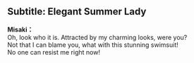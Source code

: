 # 

  
## Subtitle: Elegant Summer Lady
  
**Misaki：**  
Oh, look who it is. Attracted by my charming looks, were you?  
Not that I can blame you, what with this stunning swimsuit!  
No one can resist me right now!  
